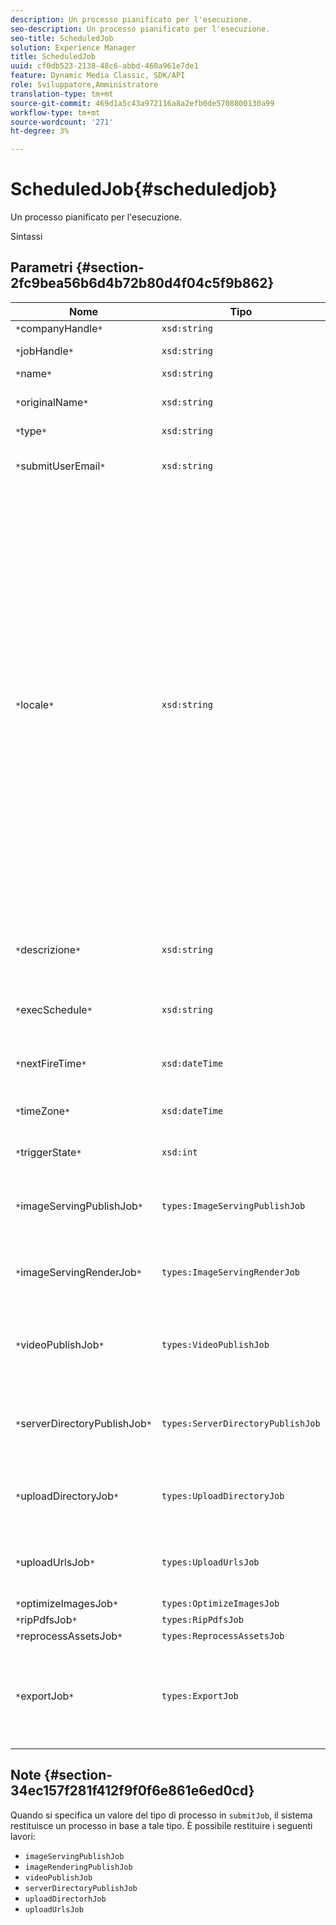 ```yaml
---
description: Un processo pianificato per l'esecuzione.
seo-description: Un processo pianificato per l'esecuzione.
seo-title: ScheduledJob
solution: Experience Manager
title: ScheduledJob
uuid: cf0db523-2138-48c6-abbd-460a961e7de1
feature: Dynamic Media Classic, SDK/API
role: Sviluppatore,Amministratore
translation-type: tm+mt
source-git-commit: 469d1a5c43a972116a8a2efb0de5708800130a99
workflow-type: tm+mt
source-wordcount: '271'
ht-degree: 3%

---
```



# ScheduledJob{#scheduledjob}

Un processo pianificato per l&#39;esecuzione.

Sintassi

## Parametri {#section-2fc9bea56b6d4b72b80d4f04c5f9b862}

| Nome | Tipo | Descrizione |
|---|---|---|
| `*`companyHandle`*` | `xsd:string` | Tratta l&#39;azienda. |
| `*`jobHandle`*` | `xsd:string` | Handle di lavoro pianificato. |
| `*`name`*` | `xsd:string` | Nome processo. |
| `*`originalName`*` | `xsd:string` | Nome originale del processo pianificato. |
| `*`type`*` | `xsd:string` | Tipo di processo. |
| `*`submitUserEmail`*` | `xsd:string` | L&#39;indirizzo e-mail dell&#39;utente che ha pianificato il processo. |
| `*`locale`*` | `xsd:string` | Impostazioni internazionali da utilizzare per i dettagli del registro di lavoro e la localizzazione delle e-mail. Le impostazioni internazionali sono specificate come `<language_code>[- <country_code>]`, dove il codice della lingua è un codice a due lettere minuscolo come specificato dallo standard ISO-639, e il codice del paese opzionale è un codice a due lettere maiuscolo come specificato dallo standard ISO-3166. Ad esempio, la stringa locale per Inglese (Stati Uniti) è la seguente: `en-US`. |
| `*`descrizione`*` | `xsd:string` | Una descrizione del processo come specificato originariamente in `submitJob`. |
| `*`execSchedule`*` | `xsd:string` | Quando è pianificato l&#39;esecuzione del processo. |
| `*`nextFireTime`*` | `xsd:dateTime` | Data, ora e fuso orario in cui verrà attivato il processo. |
| `*`timeZone`*` | `xsd:dateTime` | Fuso orario del processo pianificato. |
| `*`triggerState`*` | `xsd:int` | Scelta dello stato di attivazione del processo. |
| `*`imageServingPublishJob`*` | `types:ImageServingPublishJob` | Dettagli del processo per un processo di pubblicazione di image serving. |
| `*`imageServingRenderJob`*` | `types:ImageServingRenderJob` | Dettagli del processo per un processo di rendering delle immagini. |
| `*`videoPublishJob`*` | `types:VideoPublishJob` | Dettagli del processo per un processo di pubblicazione video. Consulta [VideoPublishJob](https://experienceleague.adobe.com/docs/dynamic-media-developer-resources/image-production-api/data-types/r-scheduled-job.html). |
| `*`serverDirectoryPublishJob`*` | `types:ServerDirectoryPublishJob` | Dettagli del processo per un processo di pubblicazione della directory del server. |
| `*`uploadDirectoryJob`*` | `types:UploadDirectoryJob` | Dettagli del processo per un processo della directory di caricamento. |
| `*`uploadUrlsJob`*` | `types:UploadUrlsJob` | Dettagli del processo per un processo di caricamento degli URL. |
| `*`optimizeImagesJob`*` | `types:OptimizeImagesJob` |  |
| `*`ripPdfsJob`*` | `types:RipPdfsJob` |  |
| `*`reprocessAssetsJob`*` | `types:ReprocessAssetsJob` |  |
| `*`exportJob`*` | `types:ExportJob` | Consenti esportazione autorizzata di file caricati in precedenza. Consulta [Processo di esportazione](https://experienceleague.adobe.com/docs/dynamic-media-developer-resources/image-production-api/data-types/r-scheduled-job.html). |

## Note {#section-34ec157f281f412f9f0f6e861e6ed0cd}

Quando si specifica un valore del tipo di processo in `submitJob`, il sistema restituisce un processo in base a tale tipo. È possibile restituire i seguenti lavori:

* `imageServingPublishJob`
* `imageRenderingPublishJob`
* `videoPublishJob`
* `serverDirectoryPublishJob`
* `uploadDirectorhJob`
* `uploadUrlsJob`

